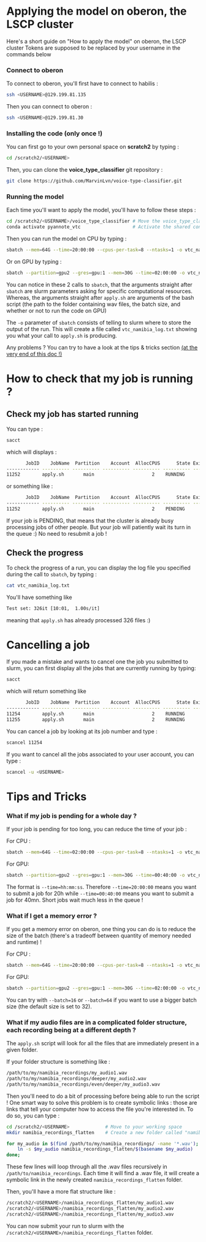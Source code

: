 # Applying the model on oberon, the LSCP cluster

Here's a short guide on "How to apply the model" on oberon, the LSCP cluster
Tokens <USERNAME> are supposed to be replaced by your username in the commands below

### Connect to oberon

To connect to oberon, you'll first have to connect to habilis :

```bash
ssh <USERNAME>@129.199.81.135 
```

Then you can connect to oberon :

```bash
ssh <USERNAME>@129.199.81.30
```

### Installing the code (only once !)

You can first go to your own personal space on **scratch2** by typing :

```bash
cd /scratch2/<USERNAME>
```

Then, you can clone the **voice_type_classifier** git repository :

```bash
git clone https://github.com/MarvinLvn/voice-type-classifier.git
```

### Running the model

Each time you'll want to apply the model, you'll have to follow these steps :

```bash
cd /scratch2/<USERNAME>/voice_type_classifier # Move the voice_type_classifier folder
conda activate pyannote_vtc                   # Activate the shared conda environment kindly created by Julien Karadayi
```

Then you can run the model on CPU by typing :

```bash
sbatch --mem=64G --time=20:00:00 --cpus-per-task=8 --ntasks=1 -o vtc_namibia_log.txt ./apply.sh /path/to/my/namibia_recordings --device=cpu
```

Or on GPU by typing :

```bash
sbatch --partition=gpu2 --gres=gpu:1 --mem=30G --time=02:00:00 -o vtc_namibia_log.txt ./apply.sh /path/to/my/namibia_recordings --device=gpu
```

You can notice in these 2 calls to `sbatch`, that the arguments straight after `sbatch` are slurm parameters asking for specific computational resources.
Whereas, the arguments straight after `apply.sh` are arguments of the bash script (the path to the folder containing wav files, the batch size, and whether or not to run the code on GPU)

The `-o` parameter of `sbatch` consists of telling to slurm where to store the output of the run. This will create a file called `vtc_namibia_log.txt` showing you what your call to `apply.sh` is producing.

Any problems ? You can try to have a look at the tips & tricks section [(at the very end of this doc !)](#tips-and-tricks)

# How to check that my job is running ? 

## Check my job has started running

You can type :

```bash
sacct
```

which will displays :

```bash
       JobID    JobName  Partition    Account  AllocCPUS      State ExitCode 
------------ ---------- ---------- ---------- ---------- ---------- -------- 
11252        apply.sh       main                     2    RUNNING      0:0
```

or something like :

```bash
       JobID    JobName  Partition    Account  AllocCPUS      State ExitCode 
------------ ---------- ---------- ---------- ---------- ---------- -------- 
11252        apply.sh       main                     2    PENDING      0:0
```

If your job is PENDING, that means that the cluster is already busy processing jobs of other people. But your job will patiently wait its turn in the queue :) No need to resubmit a job !

## Check the progress

To check the progress of a run, you can display the log file you specified during the call to `sbatch`, by typing :

```bash
cat vtc_namibia_log.txt
```

You'll have something like 

```bash
Test set: 326it [10:01,  1.00s/it]
```

meaning that `apply.sh` has already processed 326 files :)

# Cancelling a job

If you made a mistake and wants to cancel one the job you submitted to slurm, you can first display all the jobs that are currently running by typing:

```bash
sacct
```

which will return something like 

```bash
       JobID    JobName  Partition    Account  AllocCPUS      State ExitCode 
------------ ---------- ---------- ---------- ---------- ---------- -------- 
11254        apply.sh       main                     2    RUNNING      0:0
11255        apply.sh       main                     2    RUNNING      0:0
```

You can cancel a job by looking at its job number and type : 

```bash
scancel 11254
```

If you want to cancel all the jobs associated to your user account, you can type :

```bash
scancel -u <USERNAME>
```

# Tips and Tricks

### What if my job is pending for a whole day ?

If your job is pending for too long, you can reduce the time of your job :

For CPU :
```bash
sbatch --mem=64G --time=02:00:00 --cpus-per-task=8 --ntasks=1 -o vtc_namibia_log.txt ./apply.sh /path/to/my/namibia_recordings --device=cpu
```

For GPU:
```bash
sbatch --partition=gpu2 --gres=gpu:1 --mem=30G --time=00:40:00 -o vtc_namibia_log.txt ./apply.sh /path/to/my/namibia_recordings --device=gpu
```

The format is ``--time=hh:mm:ss``. Therefore `--time=20:00:00` means you want to submit a job for 20h while `--time=00:40:00` means you want to submit a job for 40mn.
Short jobs wait much less in the queue !

### What if I get a memory error ?

If you get a memory error on oberon, one thing you can do is to reduce the size of the batch (there's a tradeoff between quantity of memory needed and runtime) ! 

For CPU :
```bash
sbatch --mem=64G --time=20:00:00 --cpus-per-task=8 --ntasks=1 -o vtc_namibia_log.txt ./apply.sh /path/to/my/namibia_recordings --device=cpu --batch=8
```

For GPU:
```bash
sbatch --partition=gpu2 --gres=gpu:1 --mem=30G --time=02:00:00 -o vtc_namibia_log.txt ./apply.sh /path/to/my/namibia_recordings --device=gpu --batch=8
```

You can try with `--batch=16` or `--batch=64` if you want to use a bigger batch size (the default size is set to 32). 

### What if my audio files are in a complicated folder structure, each recording being at a different depth ?

The `apply.sh` script will look for all the files that are immediately present in a given folder.


If your folder structure is something like :

```bash
/path/to/my/namibia_recordings/my_audio1.wav
/path/to/my/namibia_recordings/deeper/my_audio2.wav
/path/to/my/namibia_recordings/even/deeper/my_audio3.wav
```

Then you'll need to do a bit of processing before being able to run the script !
One smart way to solve this problem is to create symbolic links : those are links that tell your computer how to access the file you're interested in.
To do so, you can type :

```bash
cd /scratch2/<USERNAME>             # Move to your working space
mkdir namibia_recordings_flatten    # Create a new folder called "namibia_recordings_flatten"

for my_audio in $(find /path/to/my/namibia_recordings/ -name '*.wav'); do
    ln -s $my_audio namibia_recordings_flatten/$(basename $my_audio)
done;
```

These few lines will loop through all the .wav files recursively in `/path/to/namibia_recordings`.
Each time it will find a .wav file, it will create a symbolic link in the newly created `namibia_recordings_flatten` folder.

Then, you'll have a more flat structure like :

```bash
/scratch2/<USERNAME>/namibia_recordings_flatten/my_audio1.wav
/scratch2/<USERNAME>/namibia_recordings_flatten/my_audio2.wav
/scratch2/<USERNAME>/namibia_recordings_flatten/my_audio3.wav
``` 

You can now submit your run to slurm with the `/scratch2/<USERNAME>/namibia_recordings_flatten` folder.
